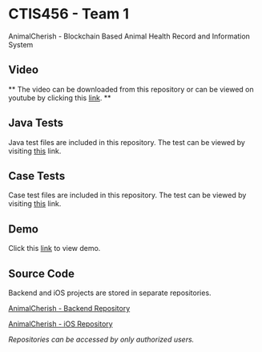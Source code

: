 # CTIS456 - Team 1

AnimalCherish - Blockchain Based Animal Health Record and Information System

## Video

** The video can be downloaded from this repository or can be viewed on youtube by clicking this [link](https://www.youtube.com/watch?v=HDDGrWUzgso&feature=youtu.be). **

## Java Tests

Java test files are included in this repository. The test can be viewed by visiting [this](https://cagatayozata.com/ctis/javatest) link. 

## Case Tests

Case test files are included in this repository. The test can be viewed by visiting [this](https://github.com/cagatayozata/CTIS456_Team1/blob/master/Case%20Tests/CaseTests.pdf) link.

## Demo

Click this [link](http://138.68.67.165/) to view demo.

## Source Code

Backend and iOS projects are stored in separate repositories.

[AnimalCherish - Backend Repository](https://github.com/cagatayozata/AnimalCherish)

[AnimalCherish - iOS Repository](https://github.com/cagatayozata/AnimalCherish_iOS)

*Repositories can be accessed by only authorized users.*


